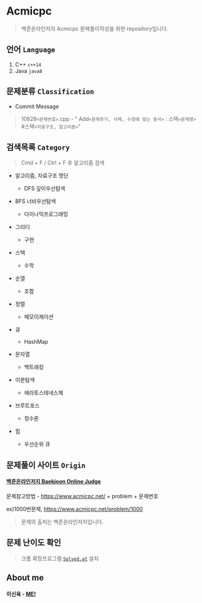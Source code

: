 # Acmicpc
> 백준온라인저지 Acmicpc 문제풀이작성을 위한 repository입니다.





## 언어 `Language`

1. C++ `c++14`
2. Java `java8`





## 문제분류 `Classification`

- Commit Message

> 10828`<문제번호>`.cpp - " Add`<문제추가, 삭제, 수정에 맞는 동사>` : 스택`<문제명>` #스택`<자료구조, 알고리즘>`"





## 검색목록 `Category`

> Cmd + F / Ctrl + F 후 알고리즘 검색

- 알고리즘, 자료구조 명단

  - DFS 깊이우선탐색
- BFS 너비우선탐색
  - 다이나믹프로그래밍
- 그리디
  - 구현
- 스택
  - 수학
- 순열
  - 조합
- 정렬
  - 메모이제이션
- 큐
  - HashMap
- 문자열
  - 백트래킹
- 이분탐색
  - 에라토스테네스체
- 브루트포스
  - 정수론
- 힙
  - 우선순위 큐






## 문제풀이 사이트 `Origin`

#### [백준온라인저지 Baekjoon Online Judge](https://www.acmicpc.net/)

문제참고방법 - https://www.acmicpc.net/ + problem + 문제번호

ex)1000번문제, https://www.acmicpc.net/problem/1000

> 문제의 출처는 백준온라인저지입니다.





## 문제 난이도 확인

> 크롬 확장프로그램 [`Solved.at`](https://solved.ac/) 설치



## About me

#### 이신육 - [ME!](https://www.acmicpc.net/user/updown2011)